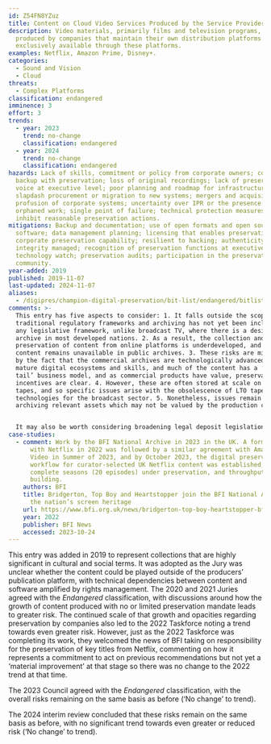 ```yaml
---
id: Z54FN8YZuz
title: Content on Cloud Video Services Produced by the Service Provider
description: Video materials, primarily films and television programs, which are
  produced by companies that maintain their own distribution platforms and are
  exclusively available through these platforms.
examples: Netflix, Amazon Prime, Disney+.
categories:
  - Sound and Vision
  - Cloud
threats:
  - Complex Platforms
classification: endangered
imminence: 3
effort: 3
trends:
  - year: 2023
    trend: no-change
    classification: endangered
  - year: 2024
    trend: no-change
    classification: endangered
hazards: Lack of skills, commitment or policy from corporate owners; conflating
  backup with preservation; loss of original recordings; lack of preservation
  voice at executive level; poor planning and roadmap for infrastructure;
  slapdash procurement or migration to new systems; mergers and acquisitions;
  profusion of corporate systems; uncertainty over IPR or the presence of
  orphaned work; single point of failure; technical protection measures that
  inhibit reasonable preservation actions.
mitigations: Backup and documentation; use of open formats and open source
  software; data management planning; licensing that enables preservation;
  corporate preservation capability; resilient to hacking; authenticity and
  integrity managed; recognition of preservation functions at executive level;
  technology watch; preservation audits; participation in the preservation
  community.
year-added: 2019
published: 2019-11-07
last-updated: 2024-11-07
aliases:
  - /digipres/champion-digital-preservation/bit-list/endangered/bitlist-cloud-video-services
comments: >-
  This entry has five aspects to consider: 1. It falls outside the scope of
  traditional regulatory frameworks and archiving has not yet been included in
  any legislative framework, unlike broadcast TV, where there is a designated
  archive in most developed nations. 2. As a result, the collection and
  preservation of content from online platforms is underdeveloped, and the
  content remains unavailable in public archives. 3. These risks are mitigated
  by the fact that the commercial archives are technologically advanced, with
  mature digital ecosystems and skills, and much of the content has a ‘long
  tail’ business model, and as commercial products have value, preservation
  incentives are clear. 4. However, these are often stored at scale on LTO
  tapes, and so specific issues arise with the obsolescence of LTO tape
  technologies for the broadcast sector. 5. Nonetheless, issues remain around
  archiving relevant assets which may not be valued by the production company.


  It may also be worth considering broadening legal deposit legislation so there is a mandate to deposit this content with an appropriate repository - though the volume may be unwelcome as many institutions are under-resourced.
case-studies:
  - comment: Work by the BFI National Archive in 2023 in the UK. A formal agreement
      with Netflix in 2022 was followed by a similar agreement with Amazon Prime
      Video in Summer of 2023, and by October 2023, the digital preservation
      workflow for curator-selected UK Netflix content was established, with two
      complete seasons (20 episodes) under preservation, and throughput
      building.
    authors: BFI
    title: Bridgerton, Top Boy and Heartstopper join the BFI National Archive and
      the nation’s screen heritage
    url: https://www.bfi.org.uk/news/bridgerton-top-boy-heartstopper-bfi-national-archive-netflix
    year: 2022
    publisher: BFI News
    accessed: 2023-10-24
---
```

This entry was added in 2019 to represent collections that are highly significant in cultural and social terms. It was adopted as the Jury was unclear whether the content could be played outside of the producers’ publication platform, with technical dependencies between content and software amplified by rights management. The 2020 and 2021 Juries agreed with the *Endangered* classification, with discussions around how the growth of content produced with no or limited preservation mandate leads to greater risk. The continued scale of that growth and opacities regarding preservation by companies also led to the 2022 Taskforce noting a trend towards even greater risk. However, just as the 2022 Taskforce was completing its work, they welcomed the news of BFI taking on responsibility for the preservation of key titles from Netflix, commenting on how it represents a commitment to act on previous recommendations but not yet a ‘material improvement’ at that stage so there was no change to the 2022 trend at that time.

The 2023 Council agreed with the *Endangered* classification, with the overall risks remaining on the same basis as before (‘No change’ to trend). 

The 2024 interim review concluded that these risks remain on the same basis as before, with no significant trend towards even greater or reduced risk (‘No change’ to trend).
